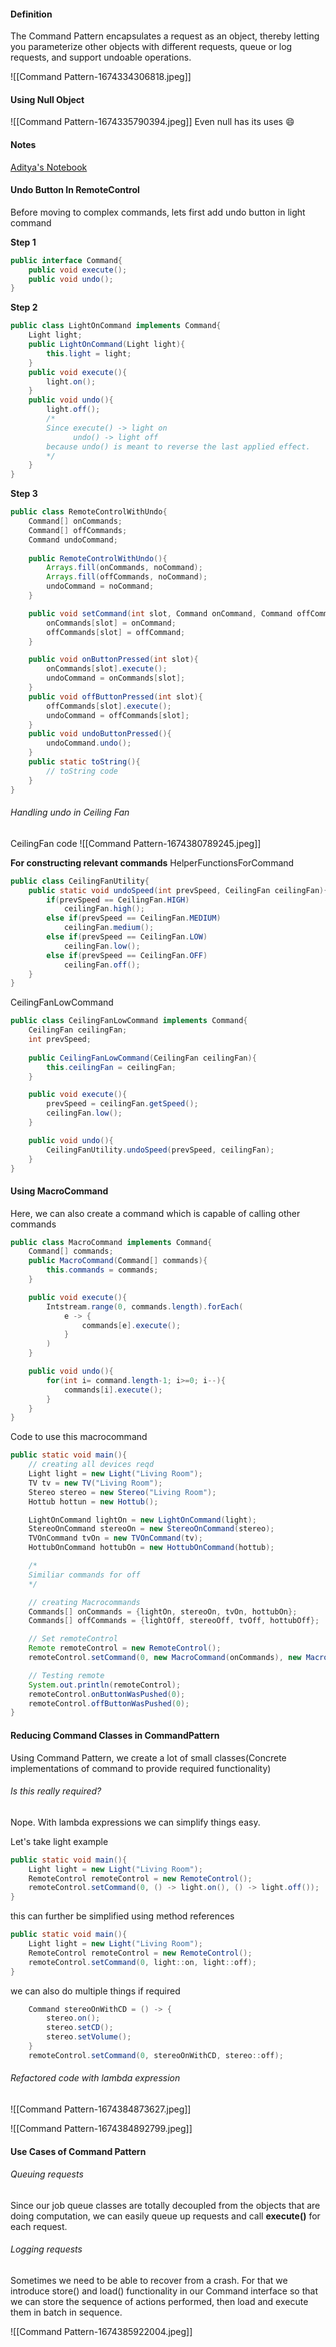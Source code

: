 #### Definition
The Command Pattern encapsulates a request as an object, thereby letting you parameterize other objects with different requests, queue or log requests, and support undoable operations.

![[Command Pattern-1674334306818.jpeg]]

#### Using Null Object
![[Command Pattern-1674335790394.jpeg]]
Even null has its uses 😄

#### Notes
[Aditya's Notebook](https://1drv.ms/u/s!Atzh_D_Amn0niEHmYaJ9mPf4shhh?e=3Iauga)

#### Undo Button In RemoteControl
Before moving to complex commands, lets first add undo button in light command

**Step 1**
```java
public interface Command{
	public void execute();
	public void undo();
}
```

**Step 2**
```java
public class LightOnCommand implements Command{
	Light light;
	public LightOnCommand(Light light){
		this.light = light;
	}
	public void execute(){
		light.on();
	}
	public void undo(){
		light.off();
		/*
		Since execute() -> light on
			  undo() -> light off
		because undo() is meant to reverse the last applied effect.
		*/
	}
}
```

**Step 3**
```java
public class RemoteControlWithUndo{
	Command[] onCommands;
	Command[] offCommands;
	Command undoCommand;
	
	public RemoteControlWithUndo(){
		Arrays.fill(onCommands, noCommand);
		Arrays.fill(offCommands, noCommand);
		undoCommand = noCommand;
	}

	public void setCommand(int slot, Command onCommand, Command offCommand){
		onCommands[slot] = onCommand;
		offCommands[slot] = offCommand;
	}

	public void onButtonPressed(int slot){
		onCommands[slot].execute();
		undoCommand = onCommands[slot];
	}
	public void offButtonPressed(int slot){
		offCommands[slot].execute();
		undoCommand = offCommands[slot];
	}
	public void undoButtonPressed(){
		undoCommand.undo();
	}
	public static toString(){
		// toString code
	}
}
```

###### Handling undo in Ceiling Fan
CeilingFan code
![[Command Pattern-1674380789245.jpeg]]

**For constructing relevant commands**
HelperFunctionsForCommand
```java
public class CeilingFanUtility{
	public static void undoSpeed(int prevSpeed, CeilingFan ceilingFan){
		if(prevSpeed == CeilingFan.HIGH)
			ceilingFan.high();
		else if(prevSpeed == CeilingFan.MEDIUM)
			ceilingFan.medium();
		else if(prevSpeed == CeilingFan.LOW)
			ceilingFan.low();
		else if(prevSpeed == CeilingFan.OFF)
			ceilingFan.off();
	}
}
```

CeilingFanLowCommand
```java
public class CeilingFanLowCommand implements Command{
	CeilingFan ceilingFan;
	int prevSpeed;
	
	public CeilingFanLowCommand(CeilingFan ceilingFan){
		this.ceilingFan = ceilingFan;
	}

	public void execute(){
		prevSpeed = ceilingFan.getSpeed();
		ceilingFan.low();
	}

	public void undo(){
		CeilingFanUtility.undoSpeed(prevSpeed, ceilingFan);
	}
}
```

#### Using MacroCommand

Here, we can also create a command which is capable of calling other commands

```java
public class MacroCommand implements Command{
	Command[] commands;
	public MacroCommand(Command[] commands){
		this.commands = commands;
	}

	public void execute(){
		Intstream.range(0, commands.length).forEach(
			e -> {
				commands[e].execute();
			}
		)
	}

	public void undo(){
		for(int i= command.length-1; i>=0; i--){
			commands[i].execute();
		}
	}
}
```

Code to use this macrocommand
```java
public static void main(){
	// creating all devices reqd
	Light light = new Light("Living Room");
	TV tv = new TV("Living Room");
	Stereo stereo = new Stereo("Living Room");
	Hottub hottun = new Hottub();

	LightOnCommand lightOn = new LightOnCommand(light);
	StereoOnCommand stereoOn = new StereoOnCommand(stereo);
	TVOnCommand tvOn = new TVOnCommand(tv);
	HottubOnCommand hottubOn = new HottubOnCommand(hottub);

	/*
	Similiar commands for off
	*/

	// creating Macrocommands
	Commands[] onCommands = {lightOn, stereoOn, tvOn, hottubOn};
	Commands[] offCommands = {lightOff, stereoOff, tvOff, hottubOff};

	// Set remoteControl
	Remote remoteControl = new RemoteControl();
	remoteControl.setCommand(0, new MacroCommand(onCommands), new MacroCommand(oddCommands) );

	// Testing remote
	System.out.println(remoteControl);
	remoteControl.onButtonWasPushed(0);
	remoteControl.offButtonWasPushed(0);
}
```

#### Reducing Command Classes in CommandPattern
Using Command Pattern, we create a lot of small classes(Concrete implementations of command to provide required functionality)

###### Is this really required?
Nope. With lambda expressions we can simplify things easy.

Let's take light example
```java
public static void main(){
	Light light = new Light("Living Room");
	RemoteControl remoteControl = new RemoteControl();
	remoteControl.setCommand(0, () -> light.on(), () -> light.off());
}
```

this can further be simplified using method references
```java
public static void main(){
	Light light = new Light("Living Room");
	RemoteControl remoteControl = new RemoteControl();
	remoteControl.setCommand(0, light::on, light::off);
}
```

we can also do multiple things if required
```java
	Command stereoOnWithCD = () -> {
		stereo.on();
		stereo.setCD();
		stereo.setVolume();
	}
	remoteControl.setCommand(0, stereoOnWithCD, stereo::off);
```

###### Refactored code with lambda expression
![[Command Pattern-1674384873627.jpeg]]

![[Command Pattern-1674384892799.jpeg]]

#### Use Cases of Command Pattern
###### Queuing requests
Since our job queue classes are totally decoupled from the objects that are doing computation, we can easily queue up requests and call **execute()** for each request.

###### Logging requests
Sometimes we need to be able to recover from a crash. For that we introduce store() and load() functionality in our Command interface so that we can store the sequence of actions performed, then load and execute them in batch in sequence.

![[Command Pattern-1674385922004.jpeg]]


